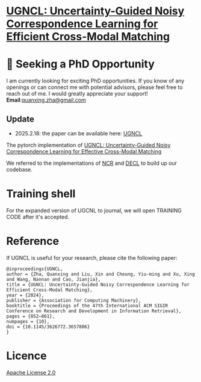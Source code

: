 # [UGNCL: Uncertainty-Guided Noisy Correspondence Learning for Efficient Cross-Modal Matching](https://dl.acm.org/doi/10.1145/3626772.3657806)

# 🚀 Seeking a PhD Opportunity
I am currently looking for exciting PhD opportunities. If you know of any openings or can connect me with potential advisors, please feel free to reach out of me.
I would greatly appreciate your support! 
**Email**:[quanxing.zha@gmail.com](quanxing.zha@gmail.com)

## Update
- 2025.2.18: the paper can be available here: [UGNCL](https://github.com/qxzha/UGNCL/blob/main/cr_UGNCL__Uncertainty_Guided_Noisy_Correspondence_Learning_for_Efficient_Cross_Modal_Matching.pdf)

The pytorch implementation of [UGNCL: Uncertainty-Guided Noisy Correspondence Learning for Effective Cross-Modal Matching](https://dl.acm.org/doi/10.1145/3626772.3657806)

We referred to the implementations of [NCR](https://github.com/XLearning-SCU/2021-NeurIPS-NCR) and [DECL](https://github.com/QinYang79/DECL) to build up our codebase.

# Training shell
For the expanded version of UGCNL to journal, we will open TRAINING CODE after it's accepted.

# Reference
If UGNCL is useful for your research, please cite the following paper:
```
@inproceedings{UGNCL,
author = {Zha, Quanxing and Liu, Xin and Cheung, Yiu-ming and Xu, Xing and Wang, Nannan and Cao, Jianjia},
title = {UGNCL: Uncertainty-Guided Noisy Correspondence Learning for Efficient Cross-Modal Matching},
year = {2024},
publisher = {Association for Computing Machinery},
booktitle = {Proceedings of the 47th International ACM SIGIR Conference on Research and Development in Information Retrieval},
pages = {852–861},
numpages = {10},
doi = {10.1145/3626772.3657806}
}
```

# Licence
[Apache License 2.0](https://www.apache.org/licenses/LICENSE-2.0)
